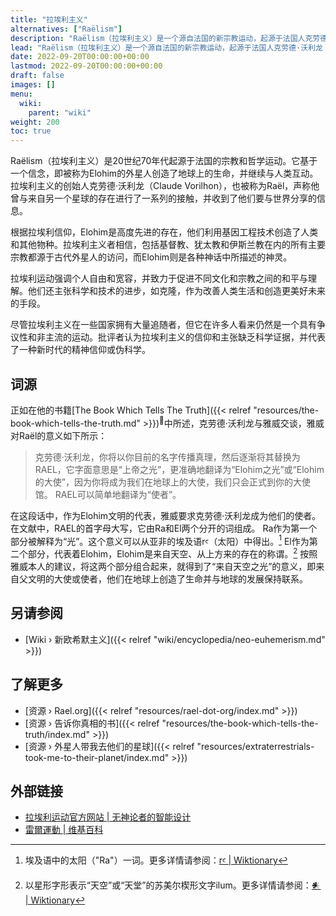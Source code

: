 ```yaml
---
title: "拉埃利主义"
alternatives: ["Raëlism"]
description: "Raëlism（拉埃利主义）是一个源自法国的新宗教运动，起源于法国人克劳德·沃利龙（Claude Vorhilon）声称于1973年及其后几年与外星文明代表雅威（Yahweh）相遇。他逐渐采用了名字Raël，并将所有相遇期间发生的对话记录在今天任何人都可以阅读的多本书中。拉埃利信仰的前提是，大多数宗教目睹了类似神一样的高度先进的外星文明在约2.5万年前改造了地球，并按照《圣经创世纪》和其他创世神话中所描述的方式，在地球上合成了生命。"
lead: "Raëlism（拉埃利主义）是一个源自法国的新宗教运动，起源于法国人克劳德·沃利龙（Claude Vorhilon）声称于1973年及其后几年与外星文明代表雅威（Yahweh）相遇。他逐渐采用了名字Raël，并将所有相遇期间发生的对话记录在今天任何人都可以阅读的多本书中。拉埃利信仰的前提是，大多数宗教目睹了类似神一样的高度先进的外星文明在约2.5万年前改造了地球，并按照《圣经创世纪》和其他创世神话中所描述的方式，在地球上合成了生命。"
date: 2022-09-20T00:00:00+00:00
lastmod: 2022-09-20T00:00:00+00:00
draft: false
images: []
menu:
  wiki:
    parent: "wiki"
weight: 200
toc: true
---
```


Raëlism（拉埃利主义）是20世纪70年代起源于法国的宗教和哲学运动。它基于一个信念，即被称为Elohim的外星人创造了地球上的生命，并继续与人类互动。拉埃利主义的创始人克劳德·沃利龙（Claude Vorilhon），也被称为Raël，声称他曾与来自另一个星球的存在进行了一系列的接触，并收到了他们要与世界分享的信息。

根据拉埃利信仰，Elohim是高度先进的存在，他们利用基因工程技术创造了人类和其他物种。拉埃利主义者相信，包括基督教、犹太教和伊斯兰教在内的所有主要宗教都源于古代外星人的访问，而Elohim则是各种神话中所描述的神灵。

拉埃利运动强调个人自由和宽容，并致力于促进不同文化和宗教之间的和平与理解。他们还主张科学和技术的进步，如克隆，作为改善人类生活和创造更美好未来的手段。

尽管拉埃利主义在一些国家拥有大量追随者，但它在许多人看来仍然是一个具有争议性和非主流的运动。批评者认为拉埃利主义的信仰和主张缺乏科学证据，并代表了一种新时代的精神信仰或伪科学。

## 词源

正如在他的书籍[The Book Which Tells The Truth]({{< relref "resources/the-book-which-tells-the-truth.md" >}})<sup>📖</sup>中所述，克劳德·沃利龙与雅威交谈，雅威对Raël的意义如下所示：

> 克劳德·沃利龙，你将以你目前的名字传播真理，然后逐渐将其替换为RAEL，它字面意思是“上帝之光”，更准确地翻译为“Elohim之光”或“Elohim的大使”，因为你将成为我们在地球上的大使，我们只会正式到你的大使馆。 RAEL可以简单地翻译为“使者”。

在这段话中，作为Elohim文明的代表，雅威要求克劳德·沃利龙成为他们的使者。在文献中，RAEL的首字母大写，它由Ra和El两个分开的词组成。 Ra作为第一个部分被解释为“光”。这个意义可以从亚非的埃及语rꜥ（太阳）中得出。[^1] El作为第二个部分，代表着Elohim，Elohim是来自天空、从上方来的存在的称谓。[^2] 按照雅威本人的建议，将这两个部分组合起来，就得到了“来自天空之光”的意义，即来自父文明的大使或使者，他们在地球上创造了生命并与地球的发展保持联系。

[^1]: 埃及语中的太阳（"Ra"）一词。更多详情请参阅：[rꜥ | Wiktionary](https://en.wiktionary.org/wiki/r%EA%9C%A5)
[^2]: 以星形字形表示“天空”或“天堂”的苏美尔楔形文字ilum。更多详情请参阅：[𒀭 | Wiktionary](https://en.wiktionary.org/wiki/%F0%92%80%AD)

## 另请参阅

- [Wiki › 新欧希默主义]({{< relref "wiki/encyclopedia/neo-euhemerism.md" >}})

## 了解更多

- [资源 › Rael.org]({{< relref "resources/rael-dot-org/index.md" >}})
- [资源 › 告诉你真相的书]({{< relref "resources/the-book-which-tells-the-truth/index.md" >}})
- [资源 › 外星人带我去他们的星球]({{< relref "resources/extraterrestrials-took-me-to-their-planet/index.md" >}})

## 外部链接

- [拉埃利运动官方网站 | 无神论者的智能设计](https://rael.org/)
- [雷爾運動 | 维基百科](https://zh.wikipedia.org/wiki/%E9%9B%B7%E7%88%BE%E9%81%8B%E5%8B%95)
